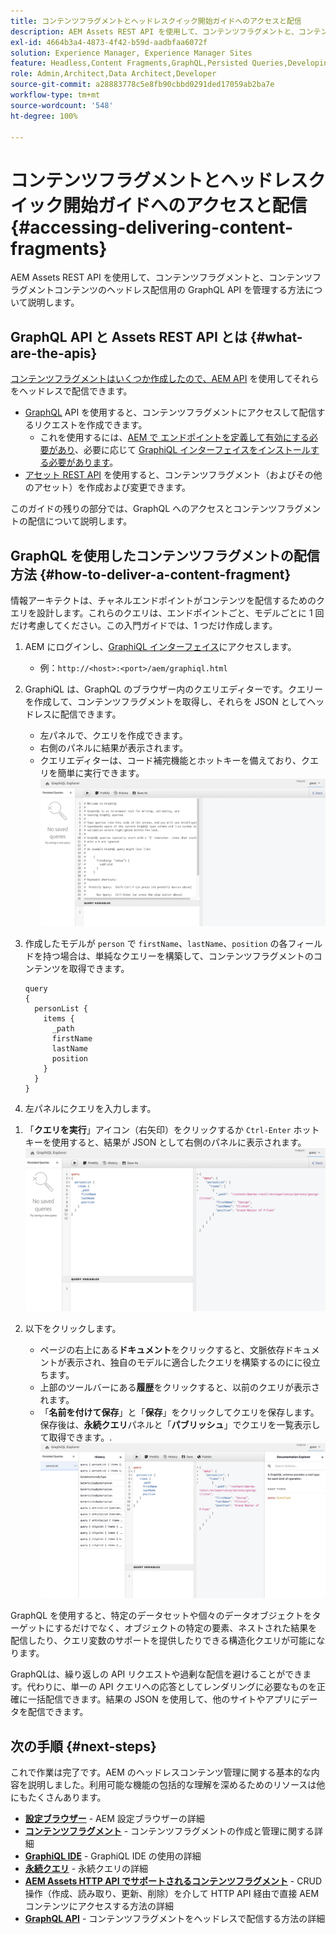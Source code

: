 ```yaml
---
title: コンテンツフラグメントとヘッドレスクイック開始ガイドへのアクセスと配信
description: AEM Assets REST API を使用して、コンテンツフラグメントと、コンテンツフラグメントコンテンツのヘッドレス配信用の GraphQL API を管理する方法について説明します。
exl-id: 4664b3a4-4873-4f42-b59d-aadbfaa6072f
solution: Experience Manager, Experience Manager Sites
feature: Headless,Content Fragments,GraphQL,Persisted Queries,Developing
role: Admin,Architect,Data Architect,Developer
source-git-commit: a28883778c5e8fb90cbbd0291ded17059ab2ba7e
workflow-type: tm+mt
source-wordcount: '548'
ht-degree: 100%

---
```


# コンテンツフラグメントとヘッドレスクイック開始ガイドへのアクセスと配信 {#accessing-delivering-content-fragments}

AEM Assets REST API を使用して、コンテンツフラグメントと、コンテンツフラグメントコンテンツのヘッドレス配信用の GraphQL API を管理する方法について説明します。

## GraphQL API と Assets REST API とは {#what-are-the-apis}

[コンテンツフラグメントはいくつか作成したので、AEM API](create-content-fragment.md) を使用してそれらをヘッドレスで配信できます。

* [GraphQL](/help/sites-developing/headless/graphql-api/graphql-api-content-fragments.md) API を使用すると、コンテンツフラグメントにアクセスして配信するリクエストを作成できます。
   * これを使用するには、[AEM で エンドポイントを定義して有効にする必要があり](/help/sites-developing/headless/graphql-api/graphql-endpoint.md#enabling-graphql-endpoint)、必要に応じて [GraphiQL インターフェイスをインストールする必要があります](/help/sites-developing/headless/graphql-api/graphql-api-content-fragments.md#installing-graphiql-interface)。
* [アセット REST API](/help/assets/assets-api-content-fragments.md) を使用すると、コンテンツフラグメント（およびその他のアセット）を作成および変更できます。

このガイドの残りの部分では、GraphQL へのアクセスとコンテンツフラグメントの配信について説明します。

## GraphQL を使用したコンテンツフラグメントの配信方法 {#how-to-deliver-a-content-fragment}

情報アーキテクトは、チャネルエンドポイントがコンテンツを配信するためのクエリを設計します。これらのクエリは、エンドポイントごと、モデルごとに 1 回だけ考慮してください。この入門ガイドでは、1 つだけ作成します。

1. AEM にログインし、[GraphiQL インターフェイス](/help/sites-developing/headless/graphql-api/graphiql-ide.md)にアクセスします。
   * 例：`http://<host>:<port>/aem/graphiql.html`

1. GraphiQL は、GraphQL のブラウザー内のクエリエディターです。クエリーを作成して、コンテンツフラグメントを取得し、それらを JSON としてヘッドレスに配信できます。
   * 左パネルで、クエリを作成できます。
   * 右側のパネルに結果が表示されます。
   * クエリエディターは、コード補完機能とホットキーを備えており、クエリを簡単に実行できます。
     ![GraphiQL エディター](assets/graphiql.png)

1. 作成したモデルが `person` で `firstName`、`lastName`、`position` の各フィールドを持つ場合は、単純なクエリーを構築して、コンテンツフラグメントのコンテンツを取得できます。

   ```text
   query 
   {
     personList {
       items {
         _path
         firstName
         lastName
         position
       }
     }
   }
   ```

1. 左パネルにクエリを入力します。
<!--
   ![GraphiQL query](assets/graphiql-query.png)
-->

1. 「**クエリを実行**」アイコン（右矢印）をクリックするか `Ctrl-Enter` ホットキーを使用すると、結果が JSON として右側のパネルに表示されます。
   ![GraphiQL の結果](assets/graphiql-results.png)

1. 以下をクリックします。
   * ページの右上にある&#x200B;**ドキュメント**&#x200B;をクリックすると、文脈依存ドキュメントが表示され、独自のモデルに適合したクエリを構築するのにに役立ちます。
   * 上部のツールバーにある&#x200B;**履歴**&#x200B;をクリックすると、以前のクエリが表示されます。
   * 「**名前を付けて保存**」と「**保存**」をクリックしてクエリを保存します。保存後は、**永続クエリ**&#x200B;パネルと「**パブリッシュ**」でクエリを一覧表示して取得できます。.
     ![GraphiQL ドキュメント](assets/graphiql-documentation.png)

GraphQL を使用すると、特定のデータセットや個々のデータオブジェクトをターゲットにするだけでなく、オブジェクトの特定の要素、ネストされた結果を配信したり、クエリ変数のサポートを提供したりできる構造化クエリが可能になります。

GraphQLは、繰り返しの API リクエストや過剰な配信を避けることができます。代わりに、単一の API クエリへの応答としてレンダリングに必要なものを正確に一括配信できます。結果の JSON を使用して、他のサイトやアプリにデータを配信できます。

## 次の手順 {#next-steps}

これで作業は完了です。AEM のヘッドレスコンテンツ管理に関する基本的な内容を説明しました。利用可能な機能の包括的な理解を深めるためのリソースは他にもたくさんあります。

* **[設定ブラウザー](create-configuration.md)** - AEM 設定ブラウザーの詳細
* **[コンテンツフラグメント](/help/assets/content-fragments/content-fragments.md)** - コンテンツフラグメントの作成と管理に関する詳細
* **[GraphiQL IDE](/help/sites-developing/headless/graphql-api/graphiql-ide.md)** - GraphiQL IDE の使用の詳細
* **[永続クエリ](/help/sites-developing/headless/graphql-api/persisted-queries.md)** - 永続クエリの詳細
* **[AEM Assets HTTP API でサポートされるコンテンツフラグメント](/help/assets/assets-api-content-fragments.md)** - CRUD 操作（作成、読み取り、更新、削除）を介して HTTP API 経由で直接 AEM コンテンツにアクセスする方法の詳細
* **[GraphQL API](/help/sites-developing/headless/graphql-api/graphql-api-content-fragments.md)** - コンテンツフラグメントをヘッドレスで配信する方法の詳細
